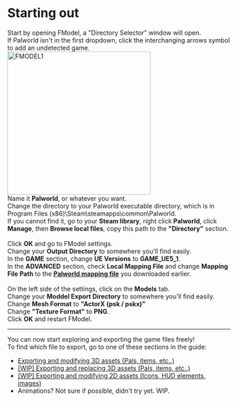 # Starting out
Start by opening FModel, a "Directory Selector" window will open.\
If Palworld isn't in the first dropdown, click the interchanging arrows symbol to add an undetected game.
<img width="323" alt="FMODEL1" src="https://github.com/KURAMAAA0/PalModding/assets/58988462/5bced3f7-22dd-4ae7-b67c-854199bec4ed">\
Name it **Palworld**, or whatever you want.\
Change the directory to your Palworld executable directory, which is in Program Files (x86)\Steam\steamapps\common\Palworld.\
If you cannot find it, go to your **Steam library**, right click **Palworld**, click **Manage**, then **Browse local files**, copy this path to the **"Directory"** section.\
\
Click **OK** and go to FModel settings.\
Change your **Output Directory** to somewhere you'll find easily.\
In the **GAME** section, change **UE Versions** to **GAME_UE5_1**.\
In the **ADVANCED** section, check **Local Mapping File** and change **Mapping File Path** to the **[Palworld mapping file](https://github.com/KURAMAAA0/PalModding/raw/main/Assset%20Swap%20Guide/Mappings.usmap "Palworld mapping file")** you downloaded earlier.\
\
On the left side of the settings, click on the **Models** tab.\
Change your **Moddel Export Directory** to somewhere you'll find easily.\
Change **Mesh Format** to **"ActorX (psk / pskx)"**\
Change **"Texture Format"** to **PNG**.\
Click **OK** and restart FModel.

------------


You can now start exploring and exporting the game files freely!\
To find which file to export, go to one of these sections in the guide:
- [Exporting and modifying 3D assets (Pals, items, etc..)](https://github.com/KURAMAAA0/PalModding/blob/main/Assset%20Swap%20Guide/ExportingModifying3DAssets.md "Exporting and modifying 3D assets (Pals, items, etc..)")
- [[WIP] Exporting and replacing 3D assets (Pals, items, etc..)](https://github.com/KURAMAAA0/PalModding/blob/main/Assset%20Swap%20Guide/ExportingReplacing3DAssets.md)
- [[WIP] Exporting and modifying 2D assets (Icons, HUD elements, images)](https://github.com/KURAMAAA0/PalModding/blob/main/Assset%20Swap%20Guide/ExportingModifying2DAssets.md)
- Animations? Not sure if possible, didn't try yet. WIP.
